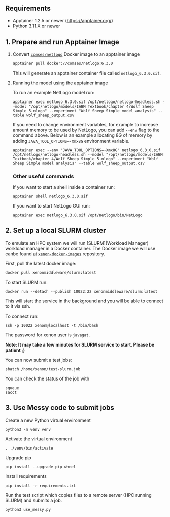 ## Requirements

- Apptainer 1.2.5 or newer (https://apptainer.org/)
- Python 3.11.X or newer

## 1. Prepare and run Apptainer Image

1. Convert [`comses/netlogo`](https://github.com/comses/docker-netlogo/blob/main/Dockerfile) Docker image to an apptainer image

    ```shell
    apptainer pull docker://comses/netlogo:6.3.0
    ```

    This will generate an apptainer container file called `netlogo_6.3.0.sif`.

1. Running the model using the apptainer image

    To run an example NetLogo model run:

    ```shell
    apptainer exec netlogo_6.3.0.sif /opt/netlogo/netlogo-headless.sh --model "/opt/netlogo/models/IABM Textbook/chapter 4/Wolf Sheep Simple 5.nlogo" --experiment "Wolf Sheep Simple model analysis" --table wolf_sheep_output.csv
    ```

    If you need to change environment variables, for example to increase amount memory to be used by NetLogo, you can add `--env` flag to the command above. Below is an example allocating 8G of memory by adding `JAVA_TOOL_OPTIONS=-Xmx8G` environment variable.

    ```shell
    apptainer exec --env "JAVA_TOOL_OPTIONS=-Xmx8G" netlogo_6.3.0.sif /opt/netlogo/netlogo-headless.sh --model "/opt/netlogo/models/IABM Textbook/chapter 4/Wolf Sheep Simple 5.nlogo" --experiment "Wolf Sheep Simple model analysis" --table wolf_sheep_output.csv
    ```

    ### Other useful commands

    If you want to start a shell inside a container run:

    ```shell
    apptainer shell netlogo_6.3.0.sif
    ```

    If you want to start NetLogo GUI run:

    ```shell
    apptainer exec netlogo_6.3.0.sif /opt/netlogo/bin/NetLogo
    ```

## 2. Set up a local SLURM cluster

To emulate an HPC system we will run [SLURM](Workload Manager) workload manager in a Docker container. The Docker image we will use canbe found at [`xenon-docker-images`](https://github.com/xenon-middleware/xenon-docker-images.git) repository.

First, pull the latest docker image:

```shell
docker pull xenonmiddleware/slurm:latest
```

To start SLURM run:

```shell
docker run --detach --publish 10022:22 xenonmiddleware/slurm:latest
```

This will start the service in the background and you will be able to connect to it via ssh.

To connect run:

```shell
ssh -p 10022 xenon@localhost -t /bin/bash
```

The password for xenon user is `javagat`.


**Note: It may take a few minutes for SLURM service to start. Please be patient ;)**

You can now submit a test jobs:

```shell
sbatch /home/xenon/test-slurm.job
```

You can check the status of the job with

```shell
squeue
sacct
```

## 3. Use Messy code to submit jobs

Create a new Python virtual environment

```shell
python3 -m venv venv
```

Activate the virtual environment

```shell
. ./venv/bin/activate
```

Upgrade pip

```shell
pip install --upgrade pip wheel
```

Install requirements

```shell
pip install -r requirements.txt
```

Run the test script which copies files to a remote server (HPC running SLURM) and submits a job.

```shell
python3 use_messy.py
```
